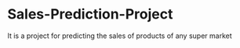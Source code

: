 # Sales-Prediction-Project
It is a project for predicting the sales of products of any super market
